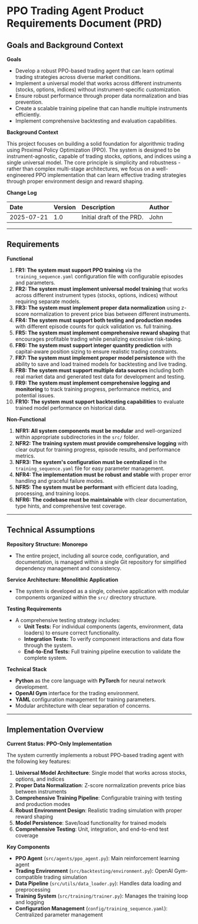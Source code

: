 # PPO Trading Agent Product Requirements Document (PRD)

## Goals and Background Context

**Goals**

*   Develop a robust PPO-based trading agent that can learn optimal trading strategies across diverse market conditions.
*   Implement a universal model that works across different instruments (stocks, options, indices) without instrument-specific customization.
*   Ensure robust performance through proper data normalization and bias prevention.
*   Create a scalable training pipeline that can handle multiple instruments efficiently.
*   Implement comprehensive backtesting and evaluation capabilities.

**Background Context**

This project focuses on building a solid foundation for algorithmic trading using Proximal Policy Optimization (PPO). The system is designed to be instrument-agnostic, capable of trading stocks, options, and indices using a single universal model. The core principle is simplicity and robustness - rather than complex multi-stage architectures, we focus on a well-engineered PPO implementation that can learn effective trading strategies through proper environment design and reward shaping.

**Change Log**

| Date       | Version | Description                | Author |
| :--------- | :------ | :------------------------- | :----- |
| 2025-07-21 | 1.0     | Initial draft of the PRD. | John   |

---

## Requirements

**Functional**

1.  **FR1: The system must support PPO training** via the `training_sequence.yaml` configuration file with configurable episodes and parameters.
2.  **FR2: The system must implement universal model training** that works across different instrument types (stocks, options, indices) without requiring separate models.
3.  **FR3: The system must implement proper data normalization** using z-score normalization to prevent price bias between different instruments.
4.  **FR4: The system must support both testing and production modes** with different episode counts for quick validation vs. full training.
5.  **FR5: The system must implement comprehensive reward shaping** that encourages profitable trading while penalizing excessive risk-taking.
6.  **FR6: The system must support integer quantity prediction** with capital-aware position sizing to ensure realistic trading constraints.
7.  **FR7: The system must implement proper model persistence** with the ability to save and load trained models for backtesting and live trading.
8.  **FR8: The system must support multiple data sources** including both real market data and generated test data for development and testing.
9.  **FR9: The system must implement comprehensive logging and monitoring** to track training progress, performance metrics, and potential issues.
10. **FR10: The system must support backtesting capabilities** to evaluate trained model performance on historical data.

**Non-Functional**

1.  **NFR1: All system components must be modular** and well-organized within appropriate subdirectories in the `src/` folder.
2.  **NFR2: The training system must provide comprehensive logging** with clear output for training progress, episode results, and performance metrics.
3.  **NFR3: The system's configuration must be centralized** in the `training_sequence.yaml` file for easy parameter management.
4.  **NFR4: The implementation must be robust and stable** with proper error handling and graceful failure modes.
5.  **NFR5: The system must be performant** with efficient data loading, processing, and training loops.
6.  **NFR6: The codebase must be maintainable** with clear documentation, type hints, and comprehensive test coverage.

---

## Technical Assumptions

**Repository Structure: Monorepo**

*   The entire project, including all source code, configuration, and documentation, is managed within a single Git repository for simplified dependency management and consistency.

**Service Architecture: Monolithic Application**

*   The system is developed as a single, cohesive application with modular components organized within the `src/` directory structure.

**Testing Requirements**

*   A comprehensive testing strategy includes:
    *   **Unit Tests:** For individual components (agents, environment, data loaders) to ensure correct functionality.
    *   **Integration Tests:** To verify component interactions and data flow through the system.
    *   **End-to-End Tests:** Full training pipeline execution to validate the complete system.

**Technical Stack**

*   **Python** as the core language with **PyTorch** for neural network development.
*   **OpenAI Gym** interface for the trading environment.
*   **YAML** configuration management for training parameters.
*   Modular architecture with clear separation of concerns.

---

## Implementation Overview

**Current Status: PPO-Only Implementation**

The system currently implements a robust PPO-based trading agent with the following key features:

1.  **Universal Model Architecture**: Single model that works across stocks, options, and indices
2.  **Proper Data Normalization**: Z-score normalization prevents price bias between instruments
3.  **Comprehensive Training Pipeline**: Configurable training with testing and production modes
4.  **Robust Environment Design**: Realistic trading simulation with proper reward shaping
5.  **Model Persistence**: Save/load functionality for trained models
6.  **Comprehensive Testing**: Unit, integration, and end-to-end test coverage

**Key Components**

*   **PPO Agent** (`src/agents/ppo_agent.py`): Main reinforcement learning agent
*   **Trading Environment** (`src/backtesting/environment.py`): OpenAI Gym-compatible trading simulation
*   **Data Pipeline** (`src/utils/data_loader.py`): Handles data loading and preprocessing
*   **Training System** (`src/training/trainer.py`): Manages the training loop and logging
*   **Configuration Management** (`config/training_sequence.yaml`): Centralized parameter management






